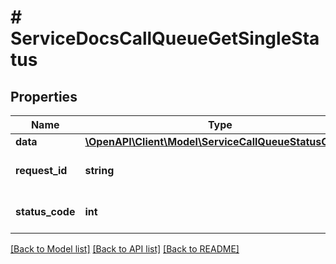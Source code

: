 # # ServiceDocsCallQueueGetSingleStatus

## Properties

Name | Type | Description | Notes
------------ | ------------- | ------------- | -------------
**data** | [**\OpenAPI\Client\Model\ServiceCallQueueStatusOutput**](ServiceCallQueueStatusOutput.md) |  | [optional]
**request_id** | **string** | Unique id for each request | [optional]
**status_code** | **int** | HTTP response status code | [optional]

[[Back to Model list]](../../README.md#models) [[Back to API list]](../../README.md#endpoints) [[Back to README]](../../README.md)
